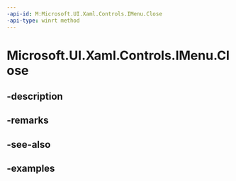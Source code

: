 ```yaml
---
-api-id: M:Microsoft.UI.Xaml.Controls.IMenu.Close
-api-type: winrt method
---
```


# Microsoft.UI.Xaml.Controls.IMenu.Close

<!--
public void Close ();
-->


## -description

## -remarks

## -see-also

## -examples


